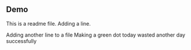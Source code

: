 ## Demo
This is a readme file.
Adding a line.

Adding another line to a file
Making a green dot today
wasted another day successfully
